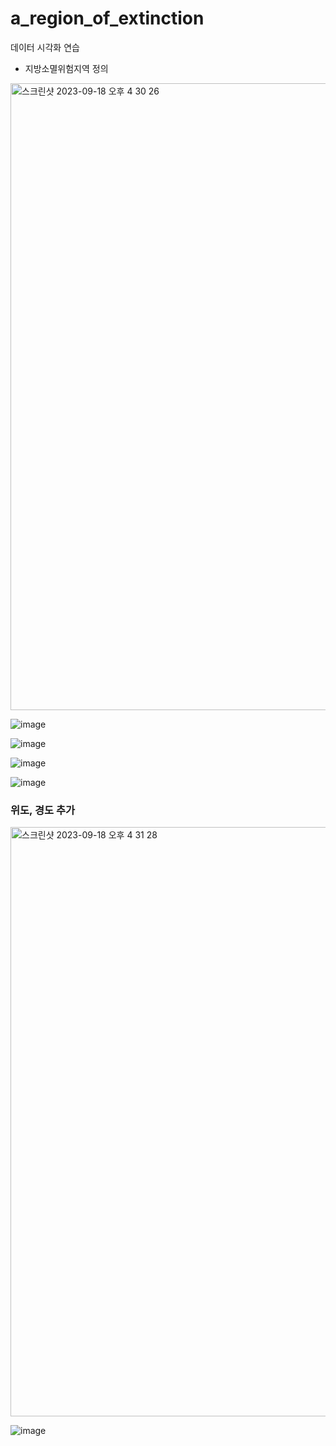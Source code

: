 # a_region_of_extinction
 데이터 시각화 연습

- 지방소멸위험지역 정의
  
<img width="1003" alt="스크린샷 2023-09-18 오후 4 30 26" src="https://github.com/purin96/a_region_of_extinction/assets/121744538/e19abc0e-ed8f-4f6b-898b-af279f11ed29">

![image](https://github.com/purin96/a_region_of_extinction/assets/121744538/878799d6-de61-4255-b8bf-8a0df9f90d75)

![image](https://github.com/purin96/a_region_of_extinction/assets/121744538/cd16009a-0966-442f-8f10-9afbffa02b7b)

![image](https://github.com/purin96/a_region_of_extinction/assets/121744538/0e07cf1d-cfd6-407d-ba98-f0e26064d7fb)

![image](https://github.com/purin96/a_region_of_extinction/assets/121744538/6c1d089c-c70c-40e1-af84-bcbf3709c103)
### 위도, 경도 추가
<img width="943" alt="스크린샷 2023-09-18 오후 4 31 28" src="https://github.com/purin96/a_region_of_extinction/assets/121744538/6e60163d-0280-41fd-9a02-52b02fa52059">

![image](https://github.com/purin96/a_region_of_extinction/assets/121744538/c5f8f068-cc40-48d3-928a-665767926c55)

